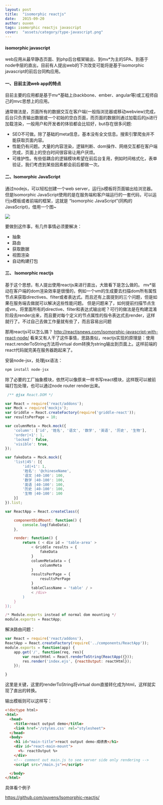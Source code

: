 ```yaml
---
layout: post
title:  "isomorphic reactjs"
date:   2015-09-20
author: ouven
tags: isomorphic reactjs javascript
cover:  "assets/category/type-javascript.png"
---
```


#### isomorphic javascript
web应用从最早静态页面、到php后台框架输出、到mv*为主的SPA、到基于node中层的直出，目前有人提出web的下次改变可能将是基于isomorphic javascript的前后台同构应用。 

####  一、目前主流web app的特点
目前主要的应用都是基于mv*基础上(backbone、ember、angular等)或工程师自己的mvc思想上的应用。

通常做法是，页面所有的数据交互在客户端(一般指浏览器或移动webview)完成，后台只负责输出数据或一个初始的空白页面，而页面的数据则通过加载后的js进行加载渲染，一般用户和开发者的体验都会比较好，but存在很多问题:
- SEO不可做。除了基础的meta信息，基本没有全文信息。搜索引擎爬虫并不能获取页面内容。
- 性能仍有问题。大量的内容渲染，逻辑判断、dom操作、网络交互都在客户端完成，页面上的空白时间很容易让用户厌烦。
- 可维护性。有些低耦合的逻辑模块希望在前后台复用，例如时间格式化，表单验证，我们考虑到某些因素都会前后都做一次。

####  二、Isomorphic JavaScript
通过nodejs，可以轻松创建一个web server，运行js模板将页面输出给浏览器。但是Isomorphic JavaScript使用的是在服务端和客户端运行的一套代码，可以运行js模板或者前端的框架，这就是 “Isomorphic JavaScript”(同构的JavaScript)，借用一个图~

![](http://7tszky.com1.z0.glb.clouddn.com/FraX78zGVUlBz-uBt2g6myNkA7uu)

要做到这件事，有几件事情必须要解决：
- 抽象
- 路由
- 获取数据
- 视图渲染
- 自动构建打包

#### 三、 Isomorphic reactjs
基于这个思想，有人提出使用reactjs来进行直出，大致看下是怎么做的。
mv*驱动在客户端的dom渲染效率是很慢的，例如一个vm的生成要去扫描dom所有属性节点来获取directives、filter或者表达式。而且还有上面提到的三个问题，但是如果在服务端去做就可以解决这些性能问题。
但是问题来了，如何提前扫描节点生成vm，将里面所有的directive、filter和表达式输出呢？可行的做法是在构建混淆阶段去render出来，而且要对每个定义的节点属性的指令表达式去render，这样就行了。不过自己去做工作量就有些了，而且容易出问题

那用reactjs可以怎么搞？
http://reactjsnews.com/isomorphic-javascript-with-react-node/
看来又有人干了这件事情，思路类似，reactjs实现的原理是：使用react.renderToString方法将virtual dom转换为string输出到页面上。这样前端的react代码就完美在服务器跑起来了。

安装node-jsx，处理jsx语法：

```javascript
npm install node-jsx
```

除了必要的工厂抽象模块，依然可以像原来一样书写react模块，这样既可以被前端打包处理，也可以通过node router render出来。

```javascript
 /** @jsx React.DOM */

var React = require('react/addons');
var Mock = require('mockjs');
var Griddle = React.createFactory(require('griddle-react'));
var resultsPerPage = 10;

var columnMeta = Mock.mock({
    'column': ['id', '姓名', '语文', '数学', '英语', '历史', '生物'],
    'order|+1': 1,
    'locked': false,
    'visible': true,
});

var fakeData = Mock.mock({
    'list|45': [{
        'id|+1': 1,
        '姓名': '@chineseName',
        '语文 |40-100': 100,
        '数学 |40-100': 100,
        '英语 |40-100': 100,
        '历史 |40-100': 100,
        '生物 |40-100': 100
    }]
}).list;

var ReactApp = React.createClass({

    componentDidMount: function() {
        console.log(fakeData);
    },

    render: function() {
        return ( < div id = 'table-area' >
            < Griddle results = {
                fakeData
            }
            columnMetadata = {
                columnMeta
            }
            resultsPerPage = {
                resultsPerPage
            }
            tableClassName = 'table' / >
            < /div>
        )
    }
});

/* Module.exports instead of normal dom mounting */
module.exports = ReactApp;
```

解决路由问题：

```javascript
var React = require('react/addons'),
ReactApp = React.createFactory(require('../components/ReactApp'));
module.exports = function(app) {
    app.get('/', function(req, res){
        var reactHtml = React.renderToString(ReactApp({}));
        res.render('index.ejs', {reactOutput: reactHtml});
    });

}
```

这里是关键，这里的renderToString将virtual dom直接转化成为html，这样就实现了直出的转换。

输出模板则可以这样写：

```html
<!doctype html>
<html>
  <head>
    <title>react output demo</title>
    <link href='/styles.css' rel="stylesheet">
  </head>
  <body>
    <h1 id="main-title">react output demo-成绩表</h1>
    <div id="react-main-mount">
      <%- reactOutput %>
    </div>
    <!-- comment out main.js to see server side only rendering -->
    <script src="/main.js"></script>

  </body>
</html>
```

具体看个例子

https://github.com/ouvens/Isomorphic-reactjs/